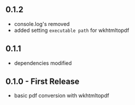 ## 0.1.2

* console.log's removed
* added setting `executable path` for wkhtmltopdf 

## 0.1.1

* dependencies modified

## 0.1.0 - First Release

* basic pdf conversion with wkhtmltopdf
